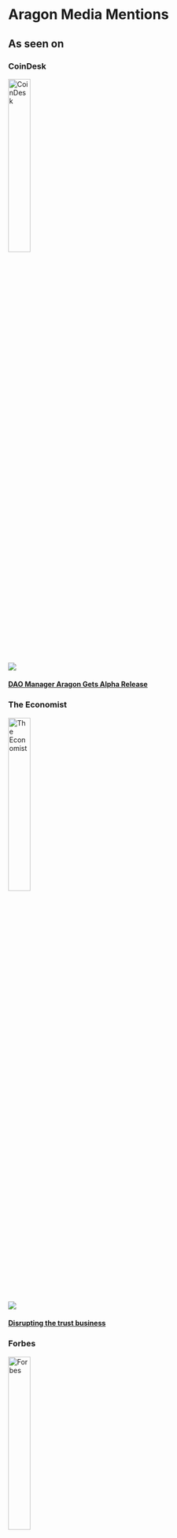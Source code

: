 # Aragon Media Mentions

## As seen on

### CoinDesk
<img src="../mentions/coindesk.svg" width="30%" title="CoinDesk">

[<img src="../mentions/coindesk_dao_manager_aragon_gets_alpha_release.png">](https://www.coindesk.com/dao-manager-aragon-alpha-ethereum/)

#### [**DAO Manager Aragon Gets Alpha Release**](https://www.coindesk.com/dao-manager-aragon-alpha-ethereum/)

### The Economist
<img src="../mentions/economist.svg" width="30%" title="The Economist">

[<img src="../mentions/the_economist_disrupting_the_trust_business.png">](https://www.economist.com/news/world-if/21724906-trust-business-little-noticed-huge-startups-deploying-blockchain-technology-threaten)

#### [**Disrupting the trust business**](https://www.economist.com/news/world-if/21724906-trust-business-little-noticed-huge-startups-deploying-blockchain-technology-threaten)

### Forbes
<img src="../mentions/forbes.svg" width="30%" title="Forbes">

[<img src="../mentions/forbes_under_30_tech_prodigy_in_cryptosale_for_ethereum_built_management_platform.png">](https://www.forbes.com/sites/rogeraitken/2017/04/20/forbes-under-30-tech-prodigy-in-cryptosale-for-decentralized-jurisdiction-platform/)

#### [**Forbes 'Under 30' Tech Prodigy In Cryptosale For Ethereum-Built Management Platform**](https://www.forbes.com/sites/rogeraitken/2017/04/20/forbes-under-30-tech-prodigy-in-cryptosale-for-decentralized-jurisdiction-platform/)

### Reuters
<img src="../mentions/reuters.svg" width="30%" title="Reuters">

[<img src="../mentions/reuters_blockchain_token_sale_nets_25_million_in_under_15_minutes.png">](https://www.reuters.com/article/us-aragon-blockchain-funding/blockchain-token-sale-nets-25-million-in-under-15-minutes-idUSKCN18E32X)

#### [**Blockchain token sale nets $25 million in under 15 minutes**](https://www.reuters.com/article/us-aragon-blockchain-funding/blockchain-token-sale-nets-25-million-in-under-15-minutes-idUSKCN18E32X)

### Nasdaq
<img src="../mentions/nasdaq.svg" width="30%" title="Nasdaq">

[<img src="../mentions/nasdaq_disintermediating_entrepreneurship_is_the_first_step_towards_a_fairer_world.png">](http://www.nasdaq.com/article/disintermediating-entrepreneurship-iis-the-first-step-towards-a-fairer-world-cm806430)

#### [**Disintermediating Entrepreneurship Is The First Step Towards A Fairer World**](http://www.nasdaq.com/article/disintermediating-entrepreneurship-iis-the-first-step-towards-a-fairer-world-cm806430)

### International Business Times
<img src="../mentions/ibt.svg" width="30%" title="IBT">

[<img src="../mentions/ibt_ethereum_based_aragon_leads_blockchain_exodus_from_slack_amid_phishing_scams.png">](http://www.ibtimes.co.uk/ethereum-based-aragon-leads-blockchain-exodus-slack-amid-phishing-scams-1640474)

#### [**Ethereum-based Aragon leads blockchain exodus from Slack amid phishing scams**](http://www.ibtimes.co.uk/ethereum-based-aragon-leads-blockchain-exodus-slack-amid-phishing-scams-1640474)

## Some Media Mentions

### The Merkle
#### [What Is AragonOS?](https://themerkle.com/what-is-aragonos/)
> Although a lot of people readily dismiss altcoins these days, there are some interesting projects out there. The Aragon project is currently working on AragonOS, which introduces some major changes to smart contracts as we know them today. More specifically, smart contracts’ underlying architecture is in dire need of some upgrades. Introducing more flexibility and making it easier to extend the functionality of these contracts is well worth looking into.

### Venturebeat
#### [No CEO needed: These blockchain platforms will let ‘the crowd’ run startups](https://venturebeat.com/2017/12/03/no-ceo-needed-these-blockchain-platforms-will-let-the-crowd-run-startups/)
> Back in May, I wrote about the concept of DAOs, decentralized autonomous organizations capable of running themselves thanks to blockchain technology — no CEO or C-Suite needed. At the time I was writing, there were a few people in the blockchain community testing out the idea but no strong efforts underway. That was six months ago.

> As anyone in the crypto space will tell you, six months is a really long time. Today, a market for DAO platforms is emerging, complete with teams, funding, development, and initial implementations.

#### [12 changes that could shake up the blockchain world in 2018](https://venturebeat.com/2018/01/01/12-changes-that-could-shake-up-the-blockchain-world-in-2018/)
> If there is one thing I have learned in the last two years in the cryptocurrency world, it’s that things change so quickly in this sector, it can humble anybody. Anyone who says he knows what he is talking about, doesn’t!

> Still, it’s New Year’s Day, so what the heck? I’ll put my neck out there with 12 predictions for 2018:

### ETHNews
#### [Aragon ICO Makes Millions In Minutes](https://www.ethnews.com/aragon-ico-makes-millions-in-minutes)
> In the time it might take to warm up a small meal, Aragon’s ICO made the company $25 million in Ether.

> On May 17, 2017, disintermediation platform Aragon announced it closed an ICO in less than 15 minutes, raking in $25,000,000 in Ether (ETH) from 2,403 investors in exchange for ANT tokens, and making it the fourth highest crowdsale ever.

### ValueWalk
#### [Aragon Introduces Grants Program To Further Ecosystem Development](http://www.valuewalk.com/2017/12/aragon-introduces-grants-program-ecosystem-development/)
> Aragon, the governance platform for decentralized organizations, has decided to support its community by introducing ‘ Aragon Nest ’, a unique grants program to accelerate ecosystem development. This is a very exciting initiative and shows the importance of community involvement to the blockchain movement, some experts argue. See more from the company press release below.

> Introducing the ‘Aragon Nest’ Grants Program

#### [How The Token Model Is Changing Coding For The Better](http://www.valuewalk.com/2017/08/open-source-model/)
> For a long time free and open source software was a niche seen by many as a threat to major software developers and large corporations who wished to enforce stricter intellectual property rights. Although patents and intellectual property rights were originally designed to protect the rights of the creators, in coding this is often enforced to the detriment of the community at large.

> However, during the last decades, open source models were gaining popularity and had a loyal following particularly among Linux enthusiasts.

> Open source offers great benefits in the areas of cost, flexibility, freedom, security, and accountability. You can see how the code is developed, what it does, and why. Unlike closed proprietary software, code can be altered and extended by any developer.

### CCN
#### [Ethereum-Based Aragon Raises $25 Million Under 15 Minutes in Record ICO](https://www.ccn.com/ethereum-based-aragon-raises-25-million-15-minutes-record-ico/)
> Ethereum-based enterprise management platform Aragon has announced details of its Wednesday ICO token sale, raising a mammoth $25 million.

> The token sale saw participation from 2,403 buyers around the world and lasted under 15 minutes to raise the figure for a token sale that was originally set to run until June 14, 2017.

#### [Ethereum-Based Aragon Partners ShapeShift for Upcoming Token Sale](https://www.ccn.com/ethereum-based-aragon-partners-shapeshift-for-upcoming-token-sale/)
> Ethereum-based distributed network platform Aragon has announced a partnership with leading global exchange ShapeShift in advance of their upcoming token sale. Set to launch May 17th, Aragon counts ICONOMI and CoinFund among its pre-sale buyers.

> Thanks to the partnership with ShapeShift, users will be able to purchase Aragon Network Tokens (ANT) using the variety of tokens on the ShapeShift platform such as Bitcoin, Ether, or Litecoin.

### Cointelegraph
#### [Why Aragon Co-Founder Sees Ethereum Price Surpassing $1,000](https://cointelegraph.com/news/why-aragon-co-founder-sees-ethereum-price-surpassing-1000)
> Earlier this month, Aragon co-founder Luis Cuende revealed that he sees the price of Ethereum, which remains at around $261, hitting $1,000 in the long run.

> In an interview with Sindre Hopland, the media producer at Itnig, Cuende explained that the Ethereum market along with the ICO industry is growing at an exponential rate. Both large-scale and small companies are actively investing in the efficiency of Ethereum network in automating operations with the utilization of smart contracts.

#### [Biggest-Ever ICO Jackpot Netted By Ethereum-Based Aragon Despite Bad Actor](https://cointelegraph.com/news/biggest-ever-ico-jackpot-netted-by-ethereum-based-aragon-despite-bad-actor)
> Ethereum-based business management platform Aragon has raised the largest amount ever in an ICO - almost $25 mln in 15 minutes.

> The token sale began at 19:30 GMT on Wednesday, but had already sold out minutes later, with investors contributing a total of 275,000 ETH worth around $24.75 mln.

### Bankless Times
#### [Ethereum cofounder Alisie joins Aragon advisory board](http://www.banklesstimes.com/2017/07/13/ethereum-cofounder-alisie-joins-aragon-advisory-board/)
> Decentralized company management platform Aragon announced this week that original Ethereum cofounder Mihai Alisie has joined its advisory board.

> Mr. Alisie partnered with Vitalik Buterin in 2011 to launch Bitcoin Magazine and later joined him to found Ethereum. He served as strategic manager and vice president of the Ethereum Foundation. The other Aragon advisors are Dai Foundation COO Kenny Rowe and CoinFund cofounder Jake Brukhman.

## Audio Interviews

### [An Ethereum Podcast: Episode #11 | Guest: Luis Cuende and Maria Gomez from Aragon](http://thebitcoinpodcast.com/an-ethereum-podcast-episode-11/)
> Join us to hear more about their new grants program, Aragon Nest as well as how they continue to think about how they are in the process of transforming their DAO-producing organization into a DAO.

### [The Boost VC Podcast| Season 2, Ep. 14: Governance, Decentralized Organizations and Valuing Blockchain Technology with Aragon Co-Founder Luis Cuende](https://simplecast.com/s/816fdfc7)
> Listen in as Aragon co-founder Luis Cuende offers his profound insight on the growing popularity of cryptocurrency in Spain, fueled in part by the push for Catalonian independence.

## Video Interviews

### [FLOSS Weekly 467: Aragon](https://twit.tv/shows/floss-weekly/episodes/467?autostart=false)
> Aragon was born to bring transparency and independent governance to the forefront of managing an organization. Luis is an Advisor to Primitive, a Silicon Valley-based company building the future of programming with Virtual Reality, and he's been listed by MIT as one of their Innovators under 35. Plus, Luis is a former Advisor to the VP of the European Commission.

### [CoinFund Q&A: Aragon](https://www.youtube.com/watch?v=U35jr3UOBXc)
> Video Interview with Jake Brukhman

### [ICO Alert Podcast #3: Aragon](https://www.youtube.com/watch?v=ah-1ScpfgnM)
> In this week’s episode, the co-founders of Aragon, Luis Cuende and Jorge Izquierdo, talk about the Aragon platform, how they think the community can solve the current ICO structure issues, and what might happen to Aragon if Ethereum became obsolete.

